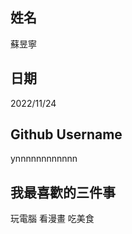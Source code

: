 姓名
----
蘇昱寧

日期
----
2022/11/24

Github Username
---------------
ynnnnnnnnnnnn

我最喜歡的三件事
---------------
玩電腦 看漫畫 吃美食
